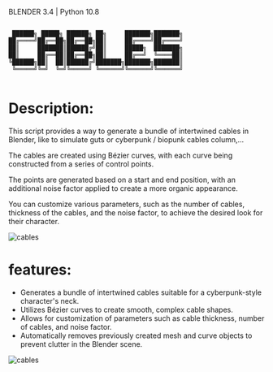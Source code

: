 BLENDER 3.4 | Python 10.8

```

 ██████╗ █████╗ ██████╗ ██╗     ███████╗███████╗
██╔════╝██╔══██╗██╔══██╗██║     ██╔════╝██╔════╝
██║     ███████║██████╔╝██║     █████╗  ███████╗
██║     ██╔══██║██╔══██╗██║     ██╔══╝  ╚════██║
╚██████╗██║  ██║██████╔╝███████╗███████╗███████║
 ╚═════╝╚═╝  ╚═╝╚═════╝ ╚══════╝╚══════╝╚══════╝
                                                
```


# Description:
This script provides a way to generate a bundle of intertwined cables in Blender, like to simulate guts or cyberpunk / biopunk cables column,...  

The cables are created using Bézier curves, with each curve being constructed from a series of control points. 

The points are generated based on a start and end position, with an additional noise factor applied to create a more organic appearance. 

You can customize various parameters, such as the number of cables, thickness of the cables, and the noise factor, to achieve the desired look for their character.

![cables](https://user-images.githubusercontent.com/92639080/226735432-04982efb-1836-402b-8a18-e64a910d647f.gif)

# features:

* Generates a bundle of intertwined cables suitable for a cyberpunk-style character's neck.
* Utilizes Bézier curves to create smooth, complex cable shapes.
* Allows for customization of parameters such as cable thickness, number of cables, and noise factor.
* Automatically removes previously created mesh and curve objects to prevent clutter in the Blender scene.

![cables](https://user-images.githubusercontent.com/92639080/226735476-d1271887-989f-428c-868c-aa429bf9d289.png)
